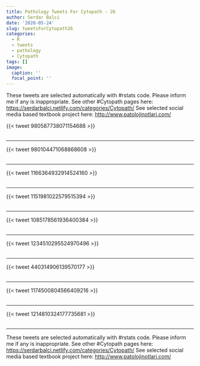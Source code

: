 ```yaml
---
title: Pathology Tweets For Cytopath - 26
author: Serdar Balci
date: '2020-05-24'
slug: tweetsForCytopath26
categories:
  - R
  - tweets
  - pathology
  - Cytopath
tags: []
image:
  caption: ''
  focal_point: ''
---
```



These tweets are selected automatically with #rstats code. Please inform me if any is inappropriate.
See other #Cytopath pages here: https://serdarbalci.netlify.com/categories/Cytopath/ 
See selected social media based textbook project here: http://www.patolojinotlari.com/

{{< tweet 980587738071154688 >}}
<br>
<br>
<hr>
{{< tweet 980104471068868608 >}}
<br>
<br>
<hr>
{{< tweet 1166364932914524160 >}}
<br>
<br>
<hr>
{{< tweet 1151981022579515394 >}}
<br>
<br>
<hr>
{{< tweet 1085178561936400384 >}}
<br>
<br>
<hr>
{{< tweet 1234510295524970496 >}}
<br>
<br>
<hr>
{{< tweet 440314906139570177 >}}
<br>
<br>
<hr>
{{< tweet 1174500804566409216 >}}
<br>
<br>
<hr>
{{< tweet 1214810324177735681 >}}
<br>
<br>
<hr>


These tweets are selected automatically with #rstats code. Please inform me if any is inappropriate.
See other #Cytopath pages here: https://serdarbalci.netlify.com/categories/Cytopath/ 
See selected social media based textbook project here: http://www.patolojinotlari.com/
